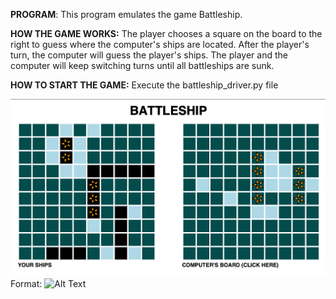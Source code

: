 **PROGRAM**: 
This program emulates the game Battleship.

**HOW THE GAME WORKS:** 
The player chooses a square on the board to the right to guess where the computer's 
ships are located. After the player's turn, the computer will guess the player's ships. 
The player and the computer will keep switching turns until all battleships are sunk.

**HOW TO START THE GAME:** Execute the battleship_driver.py file


![Battlship](Battleship/battleship-display.png)
Format: ![Alt Text](url)
